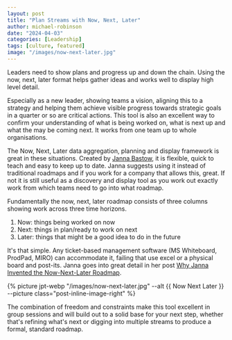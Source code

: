 ```yaml
---
layout: post
title: "Plan Streams with Now, Next, Later"
author: michael-robinson
date: "2024-04-03"
categories: [Leadership]
tags: [culture, featured]
image: "/images/now-next-later.jpg"
---
```


Leaders need to show plans and progress up and down the chain. Using the now, next, later format helps gather ideas and works well to display high level detail.

Especially as a new leader, showing teams a vision, aligning this to a strategy and helping them achieve visible progress towards strategic goals in a quarter or so are critical actions. This tool is also an excellent way to confirm your understanding of what is being worked on, what is next up and what the may be coming next. It works from one team up to whole organisations.

The Now, Next, Later data aggregation, planning and display framework is great in these situations. Created by [Janna Bastow](https://www.linkedin.com/in/jannabastow/?originalSubdomain=uk), it is flexible, quick to teach and easy to keep up to date. Janna suggests using it instead of traditional roadmaps and if you work for a company that allows this, great. If not it is still useful as a discovery and display tool as you work out exactly work from which teams need to go into what roadmap.

Fundamentally the now, next, later roadmap consists of three columns showing work across three time horizons.

1. Now: things being worked on now
2. Next: things in plan/ready to work on next
3. Later: things that might be a good idea to do in the future

It's that simple. Any ticket-based management software (MS Whiteboard, ProdPad, MIRO) can accommodate it, failing that use excel or a physical board and post-its. Janna goes into great detail in her post [Why Janna Invented the Now-Next-Later Roadmap](https://www.prodpad.com/blog/invented-now-next-later-roadmap/).

{% picture jpt-webp "/images/now-next-later.jpg" --alt {{ Now Next Later }} --picture class="post-inline-image-right" %}

The combination of freedom and constraints make this tool excellent in group sessions and will build out to a solid base for your next step, whether that's refining what's next or digging into multiple streams to produce a formal, standard roadmap.
